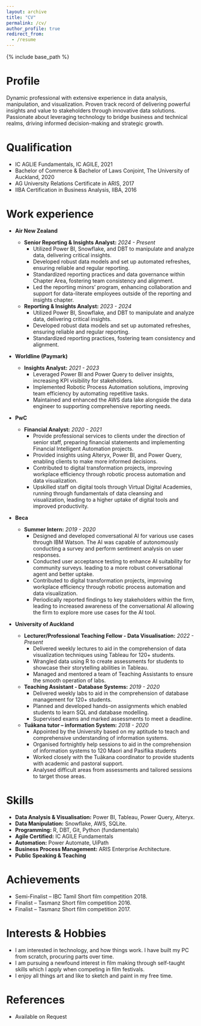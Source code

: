 ```yaml
---
layout: archive
title: "CV"
permalink: /cv/
author_profile: true
redirect_from:
  - /resume
---
```


{% include base_path %}

Profile
======
Dynamic professional with extensive experience in data analysis, manipulation, and visualization. Proven track record of delivering powerful insights and value to stakeholders through innovative data solutions. Passionate about leveraging technology to bridge business and technical realms, driving informed decision-making and strategic growth.

Qualification
======
* IC AGLIE Fundamentals, IC AGILE, 2021
* Bachelor of Commerce & Bachelor of Laws Conjoint, The University of Auckland, 2020
* AG University Relations Certificate in ARIS, 2017
* IIBA Certification in Business Analysis, IIBA, 2016

Work experience
======
* **Air New Zealand**
  * **Senior Reporting & Insights Analyst:** *2024 - Present*
    * Utilized Power BI, Snowflake, and DBT to manipulate and analyze data, delivering critical insights.  
    * Developed robust data models and set up automated refreshes, ensuring reliable and regular reporting.
    * Standardized reporting practices and data governance within Chapter Area, fostering team consistency and alignment.
    * Led the reporting minors’ program, enhancing collaboration and support for data-literate employees outside of the reporting and insights chapter.
  * **Reporting & Insights Analyst:** *2023 - 2024*
    * Utilized Power BI, Snowflake, and DBT to manipulate and analyze data, delivering critical insights.  
    * Developed robust data models and set up automated refreshes, ensuring reliable and regular reporting.
    * Standardized reporting practices, fostering team consistency and alignment.

* **Worldline (Paymark)**
  * **Insights Analyst:** *2021 - 2023*
    * Leveraged Power BI and Power Query to deliver insights, increasing KPI visibility for stakeholders.
    * Implemented Robotic Process Automation solutions, improving team efficiency by automating repetitive tasks.
    * Maintained and enhanced the AWS data lake alongside the data engineer to supporting comprehensive reporting needs.

* **PwC**
  * **Financial Analyst:** *2020 - 2021*
    * Provide professional services to clients under the direction of senior staff, preparing financial statements and implementing Financial Intelligent Automation projects. 
    * Provided insights using Alteryx, Power BI, and Power Query, enabling clients to make more informed decisions.  
    * Contributed to digital transformation projects, improving workplace efficiency through robotic process automation and data visualization.
    * Upskilled staff on digital tools through Virtual Digital Academies, running through fundamentals of data cleansing and visualization, leading to a higher uptake of digital tools and improved productivity. 

* **Beca**
  * **Summer Intern:** *2019 - 2020*
    * Designed and developed conversational AI for various use cases through IBM Watson. The AI was capable of autonomously conducting a survey and perform sentiment analysis on user responses. 
    * Conducted user acceptance testing to enhance AI suitability for community surveys. leading to a more robust conversational agent and better uptake.
    * Contributed to digital transformation projects, improving workplace efficiency through robotic process automation and data visualization.
    * Periodically reported findings to key stakeholders within the firm, leading to increased awareness of the conversational AI allowing the firm to explore more use cases for the AI tool.

* **University of Auckland**
  * **Lecturer/Professional Teaching Fellow - Data Visualisation:** *2022 - Present*
    * Delivered weekly lectures to aid in the comprehension of data visualization techniques using Tableau for 120+ students.
    * Wrangled data using R to create assessments for students to showcase their storytelling abilities in Tableau.
    * Managed and mentored a team of Teaching Assistants to ensure the smooth operation of labs.
  * **Teaching Assistant - Database Systems:** *2019 - 2020*
    * Delivered weekly labs to aid in the comprehension of database management for 120+ students.
    * Planned and developed hands-on assignments which enabled students to learn SQL and database modelling.
    * Supervised exams and marked assessments to meet a deadline.
  * **Tuākana tutor – information System:** *2018 - 2020*
    * Appointed by the University based on my aptitude to teach and comprehensive understanding of information systems.
    * Organised fortnightly help sessions to aid in the comprehension of information systems to 120 Maori and Pasifika students
    * Worked closely with the Tuākana coordinator to provide students with academic and pastoral support.
    * Analysed difficult areas from assessments and tailored sessions to target those areas.

Skills
======
* **Data Analysis & Visualisation:** Power BI, Tableau, Power Query, Alteryx.
* **Data Manipulation:** Snowflake, AWS, SQLite.
* **Programming:** R, DBT, Git, Python (fundamentals)
* **Agile Certified:** IC AGILE Fundamentals
* **Automation:** Power Automate, UiPath
* **Business Process Management:** ARIS Enterprise Architecture.
* **Public Speaking & Teaching**

Achievements
======
* Semi-Finalist – IBC Tamil Short film competition 2018.
* Finalist – Tasmanz Short film competition 2016. 
* Finalist – Tasmanz Short film competition 2017.
  
Interests & Hobbies
======
* I am interested in technology, and how things work. I have built my PC from scratch, procuring parts over time.
* I am pursuing a newfound interest in film making through self-taught skills which I apply when competing in film festivals.  
* I enjoy all things art and like to sketch and paint in my free time. 

  
References
======
* Available on Request
